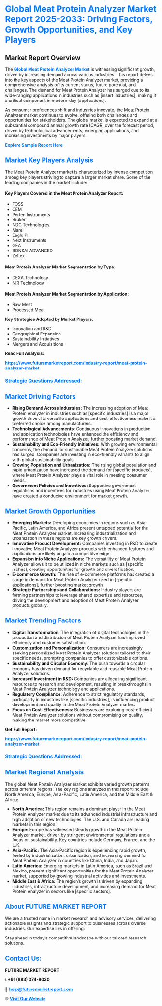 <h1 style="color: #007BFF;">Global Meat Protein Analyzer Market Report 2025-2033: Driving Factors, Growth Opportunities, and Key Players</h1>

<section id="overview">
<h2>Market Report Overview</h2>
<p>The <a href="https://www.futuremarketreport.com/industry-report/meat-protein-analyzer-market" style="color: #007BFF; text-decoration: none;"><strong>Global Meat Protein Analyzer Market</strong></a> is witnessing significant growth, driven by increasing demand across various industries. This report delves into the key aspects of the Meat Protein Analyzer market, providing a comprehensive analysis of its current status, future potential, and challenges. The demand for Meat Protein Analyzer has surged due to its wide-ranging applications in industries such as [insert industries], making it a critical component in modern-day [applications].</p>
<p>As consumer preferences shift and industries innovate, the Meat Protein Analyzer market continues to evolve, offering both challenges and opportunities for stakeholders. The global market is expected to expand at a substantial compound annual growth rate (CAGR) over the forecast period, driven by technological advancements, emerging applications, and increasing investments by major players.</p>
</section>

<section id="overview">
<p><a href="https://www.futuremarketreport.com/request-sample/reportId=42486" style="color: #007BFF; text-decoration: none;"><strong>Explore Sample Report Here</strong></a></p>
</section>

<section id="key-players">
<h2 style="color: #007BFF;">Market Key Players Analysis</h2>
<p>The Meat Protein Analyzer market is characterized by intense competition among key players striving to capture a larger market share. Some of the leading companies in the market include:</p>
<h4>Key Players Covered in the Meat Protein Analyzer Report:</h4>
<ul><li>FOSS</li><li>CEM</li><li>Perten Instruments</li><li>Bruker</li><li>NDC Technologies</li><li>Marel</li><li>Eagle PI</li><li>Next Instruments</li><li>GEA</li><li>BONSAI ADVANCED</li><li>Zeltex</li></ul>
<h4>Meat Protein Analyzer Market Segmentation by Type:</h4>
<ul><li>DEXA Technology</li><li>NIR Technology</li></ul>

<h4>Meat Protein Analyzer Market Segmentation by Application:</h4>
<ul><li>Raw Meat</li><li>Processed Meat</li></ul>
<p><strong>Key Strategies Adopted by Market Players:</strong></p>
<ul>
<li>Innovation and R&D</li>
<li>Geographical Expansion</li>
<li>Sustainability Initiatives</li>
<li>Mergers and Acquisitions</li>
</ul>
</section>

<section>
<p><strong>Read Full Analysis: </strong></p><a href="https://www.futuremarketreport.com/industry-report/meat-protein-analyzer-market" style="color: #007BFF; text-decoration: none;"><strong>https://www.futuremarketreport.com/industry-report/meat-protein-analyzer-market</strong></a>
<h3 style="color: #007BFF;">Strategic Questions Addressed:</h3>
</section>

<section id="driving-factors">
<h2 style="color: #007BFF;">Market Driving Factors</h2>
<ul>
<li><strong>Rising Demand Across Industries:</strong> The increasing adoption of Meat Protein Analyzer in industries such as [specific industries] is a major growth driver. Its versatile applications and cost-effectiveness make it a preferred choice among manufacturers.</li>
<li><strong>Technological Advancements:</strong> Continuous innovations in production and application technologies have enhanced the efficiency and performance of Meat Protein Analyzer, further boosting market demand.</li>
<li><strong>Sustainability and Eco-Friendly Initiatives:</strong> With growing environmental concerns, the demand for sustainable Meat Protein Analyzer solutions has surged. Companies are investing in eco-friendly variants to align with global sustainability goals.</li>
<li><strong>Growing Population and Urbanization:</strong> The rising global population and rapid urbanization have increased the demand for [specific products], where Meat Protein Analyzer plays a vital role in meeting consumer needs.</li>
<li><strong>Government Policies and Incentives:</strong> Supportive government regulations and incentives for industries using Meat Protein Analyzer have created a conducive environment for market growth.</li>
</ul>
</section>

<section id="growth-opportunities">
<h2 style="color: #007BFF;">Market Growth Opportunities</h2>
<ul>
<li><strong>Emerging Markets:</strong> Developing economies in regions such as Asia-Pacific, Latin America, and Africa present untapped potential for the Meat Protein Analyzer market. Increasing industrialization and urbanization in these regions are key growth drivers.</li>
<li><strong>Innovative Product Development:</strong> Companies investing in R&D to create innovative Meat Protein Analyzer products with enhanced features and applications are likely to gain a competitive edge.</li>
<li><strong>Expansion into Niche Applications:</strong> The versatility of Meat Protein Analyzer allows it to be utilized in niche markets such as [specific niches], creating opportunities for growth and diversification.</li>
<li><strong>E-commerce Growth:</strong> The rise of e-commerce platforms has created a surge in demand for Meat Protein Analyzer used in [specific applications], further boosting market growth.</li>
<li><strong>Strategic Partnerships and Collaborations:</strong> Industry players are forming partnerships to leverage shared expertise and resources, driving the development and adoption of Meat Protein Analyzer products globally.</li>
</ul>
</section>

<section id="trending-factors">
<h2 style="color: #007BFF;">Market Trending Factors</h2>
<ul>
<li><strong>Digital Transformation:</strong> The integration of digital technologies in the production and distribution of Meat Protein Analyzer has improved efficiency and customer satisfaction.</li>
<li><strong>Customization and Personalization:</strong> Consumers are increasingly seeking personalized Meat Protein Analyzer solutions tailored to their specific needs, prompting companies to offer customizable options.</li>
<li><strong>Sustainability and Circular Economy:</strong> The push towards a circular economy has driven demand for recyclable and reusable Meat Protein Analyzer solutions.</li>
<li><strong>Increased Investment in R&D:</strong> Companies are allocating significant resources to research and development, resulting in breakthroughs in Meat Protein Analyzer technology and applications.</li>
<li><strong>Regulatory Compliance:</strong> Adherence to strict regulatory standards, particularly in industries like [specific industries], is influencing product development and quality in the Meat Protein Analyzer market.</li>
<li><strong>Focus on Cost-Effectiveness:</strong> Businesses are exploring cost-efficient Meat Protein Analyzer solutions without compromising on quality, making the market more competitive.</li>
</ul>
</section>

<section>
<p><strong>Get Full Report: </strong></p><a href="https://www.futuremarketreport.com/industry-report/meat-protein-analyzer-market" style="color: #007BFF; text-decoration: none;"><strong>https://www.futuremarketreport.com/industry-report/meat-protein-analyzer-market</strong></a>
<h3 style="color: #007BFF;">Strategic Questions Addressed:</h3>
</section>


<section id="regional-analysis">
<h2 style="color: #007BFF;">Market Regional Analysis</h2>
<p>The global Meat Protein Analyzer market exhibits varied growth patterns across different regions. The key regions analyzed in this report include North America, Europe, Asia-Pacific, Latin America, and the Middle East & Africa:</p>
<ul>
<li><strong>North America:</strong> This region remains a dominant player in the Meat Protein Analyzer market due to its advanced industrial infrastructure and high adoption of new technologies. The U.S. and Canada are leading markets in this region.</li>
<li><strong>Europe:</strong> Europe has witnessed steady growth in the Meat Protein Analyzer market, driven by stringent environmental regulations and a focus on sustainability. Key countries include Germany, France, and the U.K.</li>
<li><strong>Asia-Pacific:</strong> The Asia-Pacific region is experiencing rapid growth, fueled by industrialization, urbanization, and increasing demand for Meat Protein Analyzer in countries like China, India, and Japan.</li>
<li><strong>Latin America:</strong> Emerging markets in Latin America, such as Brazil and Mexico, present significant opportunities for the Meat Protein Analyzer market, supported by growing industrial activities and investments.</li>
<li><strong>Middle East & Africa:</strong> The region’s growth is driven by expanding industries, infrastructure development, and increasing demand for Meat Protein Analyzer in sectors like [specific sectors].</li>
</ul>
</section>

<footer>
<h2 style="color: #007BFF;">About FUTURE MARKET REPORT</h2>
<p>We are a trusted name in market research and advisory services, delivering actionable insights and strategic support to businesses across diverse industries. Our expertise lies in offering:</p>

<p>Stay ahead in today’s competitive landscape with our tailored research solutions.</p>

<h2 style="color: #007BFF;">Contact Us:</h2>
<p><strong>FUTURE MARKET REPORT</strong></p>
<p>📞 <strong>+91 (883) 074-8030</strong></p>
<p>📧 <strong><a href="mailto:help@futuremarketreport.com" style="color: #007BFF;">help@futuremarketreport.com</a></strong></p>
<p>🌐 <strong><a href="https://www.futuremarketreport.com/" style="color: #007BFF;">Visit Our Website</a></strong></p>
</footer>